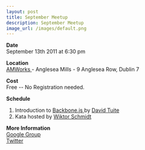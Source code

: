 ```yaml
---
layout: post
title: September Meetup
description: September Meetup
image_url: /images/default.png
---
```


**Date**  
September 13th 2011 at 6:30 pm

**Location**  
[ AMWorks ](http://www.amworks.ie/ ) - Anglesea Mills -  9 Anglesea Row, Dublin 7

**Cost**  
Free -- No Registration needed.

**Schedule**  
 1. Introduction to [ Backbone.js ](http://documentcloud.github.com/backbone/) by [ David Tuite ](http://twitter.com/#!/dtuite)
 2. Kata hosted by [ Wiktor Schmidt ](http://twitter.com/#!/wiktorschmidt)

**More Information**  
[ Google Group ](https://groups.google.com/group/dublinjs)  
[ Twitter ](http://twitter.com/#!/dublinjs)
